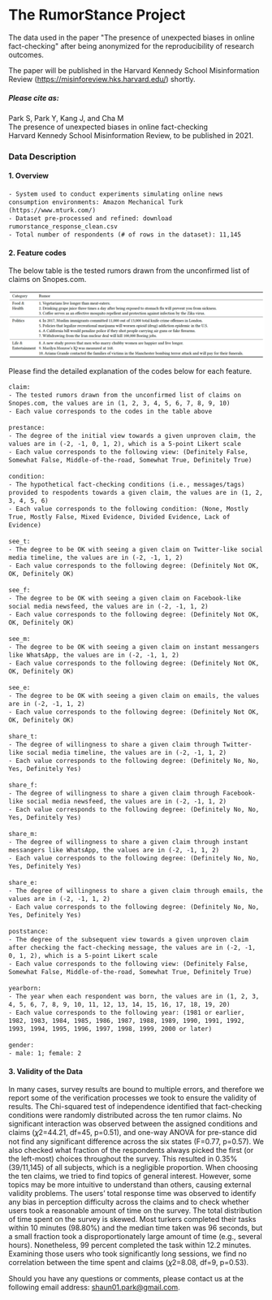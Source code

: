 # The RumorStance Project

The data used in the paper "The presence of unexpected biases in online fact-checking" after being anonymized for the reproducibility of research outcomes.

The paper will be published in the Harvard Kennedy School Misinformation Review (https://misinforeview.hks.harvard.edu/) shortly.

##### Please cite as:
Park S, Park Y, Kang J, and Cha M <br>
The presence of unexpected biases in online fact-checking <br>
Harvard Kennedy School Misinformation Review, to be published in 2021. <br>

### Data Description

#### 1. Overview
```
- System used to conduct experiments simulating online news consumption environments: Amazon Mechanical Turk (https://www.mturk.com/)
- Dataset pre-processed and refined: download rumorstance_response_clean.csv
- Total number of respondents (# of rows in the dataset): 11,145
```

#### 2. Feature codes
The below table is the tested rumors drawn from the unconfirmed list of claims on Snopes.com.

<img src="./source/table_tested_rumors.png">

Please find the detailed explanation of the codes below for each feature.
```
claim:
- The tested rumors drawn from the unconfirmed list of claims on Snopes.com, the values are in (1, 2, 3, 4, 5, 6, 7, 8, 9, 10)
- Each value corresponds to the codes in the table above

prestance: 
- The degree of the initial view towards a given unproven claim, the values are in (-2, -1, 0, 1, 2), which is a 5-point Likert scale
- Each value corresponds to the following view: (Definitely False, Somewhat False, Middle-of-the-road, Somewhat True, Definitely True) 

condition: 
- The hypothetical fact-checking conditions (i.e., messages/tags) provided to respodents towards a given claim, the values are in (1, 2, 3, 4, 5, 6)
- Each value corresponds to the following condition: (None, Mostly True, Mostly False, Mixed Evidence, Divided Evidence, Lack of Evidence)

see_t: 
- The degree to be OK with seeing a given claim on Twitter-like social media timeline, the values are in (-2, -1, 1, 2)
- Each value corresponds to the following degree: (Definitely Not OK, OK, Definitely OK)

see_f: 
- The degree to be OK with seeing a given claim on Facebook-like social media newsfeed, the values are in (-2, -1, 1, 2)
- Each value corresponds to the following degree: (Definitely Not OK, OK, Definitely OK)

see_m: 
- The degree to be OK with seeing a given claim on instant messangers like WhatsApp, the values are in (-2, -1, 1, 2)
- Each value corresponds to the following degree: (Definitely Not OK, OK, Definitely OK)

see_e: 
- The degree to be OK with seeing a given claim on emails, the values are in (-2, -1, 1, 2)
- Each value corresponds to the following degree: (Definitely Not OK, OK, Definitely OK)

share_t: 
- The degree of willingness to share a given claim through Twitter-like social media timeline, the values are in (-2, -1, 1, 2)
- Each value corresponds to the following degree: (Definitely No, No, Yes, Definitely Yes)

share_f: 
- The degree of willingness to share a given claim through Facebook-like social media newsfeed, the values are in (-2, -1, 1, 2)
- Each value corresponds to the following degree: (Definitely No, No, Yes, Definitely Yes)

share_m: 
- The degree of willingness to share a given claim through instant messangers like WhatsApp, the values are in (-2, -1, 1, 2)
- Each value corresponds to the following degree: (Definitely No, No, Yes, Definitely Yes)

share_e: 
- The degree of willingness to share a given claim through emails, the values are in (-2, -1, 1, 2)
- Each value corresponds to the following degree: (Definitely No, No, Yes, Definitely Yes)

poststance: 
- The degree of the subsequent view towards a given unproven claim after checking the fact-checking message, the values are in (-2, -1, 0, 1, 2), which is a 5-point Likert scale
- Each value corresponds to the following view: (Definitely False, Somewhat False, Middle-of-the-road, Somewhat True, Definitely True)

yearborn: 
- The year when each respondent was born, the values are in (1, 2, 3, 4, 5, 6, 7, 8, 9, 10, 11, 12, 13, 14, 15, 16, 17, 18, 19, 20)
- Each value corresponds to the following year: (1981 or earlier, 1982, 1983, 1984, 1985, 1986, 1987, 1988, 1989, 1990, 1991, 1992, 1993, 1994, 1995, 1996, 1997, 1998, 1999, 2000 or later)

gender: 
- male: 1; female: 2
```

#### 3. Validity of the Data
In many cases, survey results are bound to multiple errors, and therefore we report some of the verification processes we took to ensure the validity of results. The Chi-squared test of independence identified that fact-checking conditions were randomly distributed across the ten rumor claims. No significant interaction was
observed between the assigned conditions and claims (𝜒2=44.21, df=45, p=0.51), and one-way ANOVA for pre-stance did not find any significant difference across the six states (F=0.77, p=0.57). We also checked what fraction of the respondents always picked the first (or the left-most) choices throughout the survey. This resulted in 0.35% (39/11,145) of all subjects, which is a negligible proportion. When choosing the ten claims, we tried to find topics of general interest. However, some topics may be more intuitive to understand than others, causing external validity problems. The users’ total response time was observed to identify any bias in perception difficulty across the claims and to check whether users took a reasonable amount of time on the survey. The total distribution of time spent on the survey is skewed. Most turkers completed their tasks within 10 minutes (98.80%) and the median time taken was 96 seconds, but a small fraction took a disproportionately large amount of time (e.g., several hours). Nonetheless, 99 percent completed the task within 12.2 minutes. Examining those users who took significantly long sessions, we find no correlation between the time spent and claims (𝜒2=8.08, df=9, p=0.53). <br>

Should you have any questions or comments, please contact us at the following email address: shaun01.park@gmail.com.

<end of document>
